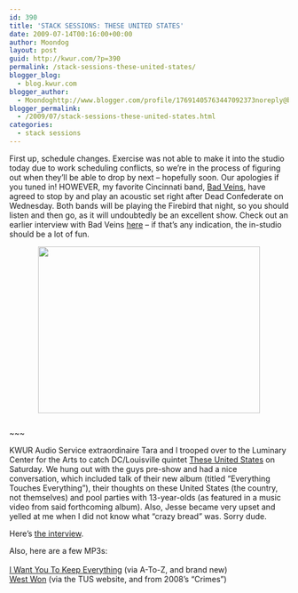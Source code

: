 ```yaml
---
id: 390
title: 'STACK SESSIONS: THESE UNITED STATES'
date: 2009-07-14T00:16:00+00:00
author: Moondog
layout: post
guid: http://kwur.com/?p=390
permalink: /stack-sessions-these-united-states/
blogger_blog:
  - blog.kwur.com
blogger_author:
  - Moondoghttp://www.blogger.com/profile/17691405763447092373noreply@blogger.com
blogger_permalink:
  - /2009/07/stack-sessions-these-united-states.html
categories:
  - stack sessions
---
```

<div class="pf-content">
  <p>
    First up, schedule changes. Exercise was not able to make it into the studio today due to work scheduling conflicts, so we&#8217;re in the process of figuring out when they&#8217;ll be able to drop by next &#8211; hopefully soon. Our apologies if you tuned in! HOWEVER, my favorite Cincinnati band, <a href="http://www.badveins.net/">Bad Veins</a>, have agreed to stop by and play an acoustic set right after Dead Confederate on Wednesday. Both bands will be playing the Firebird that night, so you should listen and then go, as it will undoubtedly be an excellent show. Check out an earlier interview with Bad Veins <a href="http://www.kwur.com/blog/2009/06/looking-back-eulogies-bad-veins.html">here</a> &#8211; if that&#8217;s any indication, the in-studio should be a lot of fun.
  </p>
  
  <p>
    <a onblur="try {parent.deselectBloggerImageGracefully();} catch(e) {}" href="http://www.kwur.com/blog/uploaded_images/bad_veins_hi_res_photo_02-711740.jpg"><img style="margin: 0px auto 10px; display: block; text-align: center; cursor: pointer; width: 400px; height: 300px;" src="http://www.kwur.com/blog/uploaded_images/bad_veins_hi_res_photo_02-711721.jpg" alt="" border="0" /></a><br />~~~
  </p>
  
  <p>
    KWUR Audio Service extraordinaire Tara and I trooped over to the Luminary Center for the Arts to catch DC/Louisville quintet <a href="http://www.theseunitedstates.net/">These United States</a> on Saturday. We hung out with the guys pre-show and had a nice conversation, which included talk of their new album (titled &#8220;Everything Touches Everything&#8221;), their thoughts on these United States (the country, not themselves) and pool parties with 13-year-olds (as featured in a music video from said forthcoming album). Also, Jesse became very upset and yelled at me when I did not know what &#8220;crazy bread&#8221; was. Sorry dude.
  </p>
  
  <p>
    Here&#8217;s <a href="http://www.megaupload.com/?d=WOB0CX8N">the interview</a>.
  </p>
  
  <p>
    Also, here are a few MP3s:<br /><a href="http://blogs.riverfronttimes.com/atoz/2009/07/tomorrow_these_united_states_mp3_new_album_magnolia_summer_st_louis.php"><br />I Want You To Keep Everything</a> (via A-To-Z, and brand new)<br /><a href="http://www.unitedinterests.com/images/TUS2/westwon.mp3">West Won</a> (via the TUS website, and from 2008&#8217;s &#8220;Crimes&#8221;)
  </p>
</div>